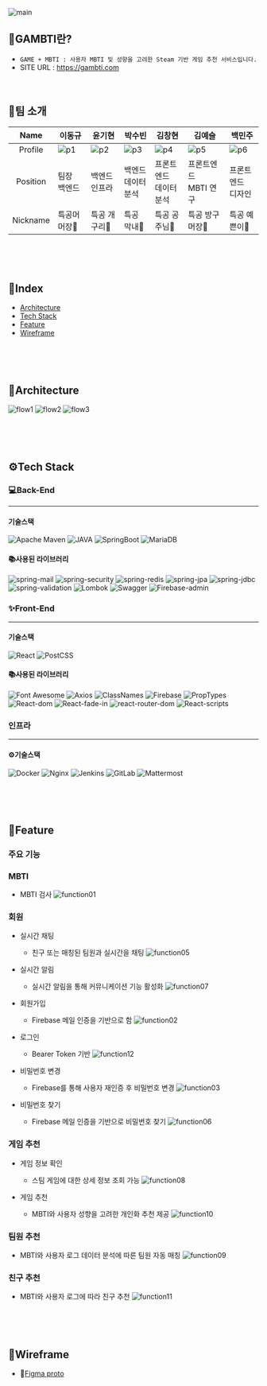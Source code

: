 ![main](README.assets/main.png)
## 🌈GAMBTI란?
- `GAME + MBTI : 사용자 MBTI 및 성향을 고려한 Steam 기반 게임 추천 서비스입니다.`
- SITE URL : https://gambti.com
<br/><br/><br/>

## 👨팀 소개

|   Name   | 이동규                                     | 윤기현                                     | 박수빈                                     | 김창현                                     | 김예슬                                     | 백민주                                     |
| :------: | ------------------------------------------ | ------------------------------------------ | ------------------------------------------ | ------------------------------------------ | ------------------------------------------ | ------------------------------------------ |
| Profile  | ![p1](README.assets/p1.jpg) | ![p2](README.assets/p2.jpg) | ![p3](README.assets/p3.jpg) | ![p4](README.assets/p4.jpg) | ![p5](README.assets/p5.jpg) | ![p6](README.assets/p6.jpg) |
| Position | 팀장<br />백엔드                           | 백엔드<br />인프라                         | 백엔드<br />데이터 분석                    | 프론트엔드<br />데이터 분석                | 프론트엔드<br />MBTI 연구                  | 프론트엔드<br />디자인                     |
| Nickname | 특공머 머장👾                                | 특공 개구리🐸                                | 특공 막내👶                              | 특공 공주님️👑                                | 특공 방구머장💨                              | 특공 예쁜이🧖                                |


<br/><br/><br/>
## **📖Index**

- [Architecture](#archiecture)
- [Tech Stack](#tech-stack)
- [Feature](#feature)
- [Wireframe](#wireframe)

<br/><br/><br/>


## **🏰Architecture**

![flow1](README.assets/flow.png)
![flow2](README.assets/flow2.png)
![flow3](README.assets/flow3.png)

<br/><br/><br/>

## **⚙️Tech Stack**

### 💻Back-End

<hr/>

#### 기술스택

![Apache Maven](https://img.shields.io/badge/Apache_Maven-4.0.0-C71A36?Style=flat&logo=Apache-Maven&logoColor=C71A36)
![JAVA ](https://img.shields.io/badge/JAVA_JDK-1.8-007396?Style=flat&logo=Java&logoColor=007396)
![SpringBoot](https://img.shields.io/badge/SpringBoot-2.4.2-6DB33F?Style=flat&logo=Spring&logoColor=6DB33F)
![MariaDB](https://img.shields.io/badge/MariaDB(AWS_RDS)-10.4.13-61DAFB?Style=flat&logo=MariaDB&logoColor=61DAFB)

#### 📚사용된 라이브러리

![spring-mail](https://img.shields.io/badge/Spring_mail-2.4.2-6DB33F?Style=flat&logo=Spring&logoColor=85EA2D)
![spring-security](https://img.shields.io/badge/Spring_security-2.4.2-6DB33F?Style=flat&logo=Spring&logoColor=85EA2D)
![spring-redis](https://img.shields.io/badge/Spring_redis-2.4.2-DC382D?Style=flat&logo=Redis&logoColor=DC382D)
![spring-jpa](https://img.shields.io/badge/Spring_jpa-2.4.2-6DB33F?Style=flat&logo=Spring&logoColor=85EA2D)
![spring-jdbc](https://img.shields.io/badge/Spring_jdbc-2.4.2-6DB33F?Style=flat&logo=Spring&logoColor=85EA2D)
![spring-validation](https://img.shields.io/badge/Spring_validation-2.4.2-6DB33F?Style=flat&logo=Spring&logoColor=85EA2D)
![Lombok](https://img.shields.io/badge/Lombok-1.18.16-BC4521?Style=flat)
![Swagger](https://img.shields.io/badge/Swagger-2.9.2-85EA2D?Style=flat&logo=Swagger&logoColor=85EA2D)
![Firebase-admin](https://img.shields.io/badge/Firebase_admin-7.0.1-FFCA28?Style=flat&logo=Firebase&logoColor=FFCA28)


### ✨Front-End

<hr/>

#### 기술스택

![React](https://img.shields.io/badge/React-17.0.1-61DAFB?Style=flat&logo=React&logoColor=61DAFB)
![PostCSS](https://img.shields.io/badge/PostCSS-gray?Style=flat&logo=PostCSS&logoColor=DD3A0A)


#### 📚사용된 라이브러리

![Font Awesome](https://img.shields.io/badge/Font_Awesome-5.15.2-339AF0?Style=flat&logo=Font-Awesome&logoColor=339AF0)
![Axios](https://img.shields.io/badge/Axios-0.21.1-61DAFB?Style=flat&logo=React&logoColor=61DAFB)
![ClassNames](https://img.shields.io/badge/ClassNames-2.2.6-61DAFB?Style=flat&logo=React&logoColor=61DAFB)
![Firebase](https://img.shields.io/badge/Firebase-8.2.6-FFCA28?Style=flat&logo=Firebase&logoColor=FFCA28)
![PropTypes](https://img.shields.io/badge/PropTypes-15.7.2-FECF0C?Style=flat)
![React-dom](https://img.shields.io/badge/ReactDom-17.0.1-61DAFB?Style=flat&logo=React&logoColor=61DAFB)
![React-fade-in](https://img.shields.io/badge/ReactFadeIn-2.0.1-61DAFB?Style=flat&logo=React&logoColor=61DAFB)
![react-router-dom](https://img.shields.io/badge/React_Router-5.2.0-CA4245?Style=flat&logo=React-Router&logoColor=CA4245)
![React-scripts](https://img.shields.io/badge/ReactScripts-4.0.1-61DAFB?Style=flat&logo=React&logoColor=61DAFB)

### 인프라

<hr/>

#### ⚙️기술스택

![Docker](https://img.shields.io/badge/Docker-gray?Style=flat&logo=Docker&logoColor=2496ED)
![Nginx](https://img.shields.io/badge/Nginx-gray?Style=flat&logo=Nginx&logoColor=269539)
![Jenkins](https://img.shields.io/badge/Jenkins-gray?Style=flat&logo=Jenkins&logoColor=D24939)
![GitLab](https://img.shields.io/badge/GitLab-gray?Style=flat&logo=GitLab&logoColor=FCA121)
![Mattermost](https://img.shields.io/badge/Mattermost-gray?Style=flat&logo=Mattermost&logoColor=0072C6)

<br/><br/><br/>

## **🌌Feature**

### **주요 기능**

### **MBTI**
- MBTI 검사
![function01](README.assets/function_01.PNG)

### **회원**

- 실시간 채팅
  - 친구 또는 매칭된 팀원과 실시간을 채팅
![function05](README.assets/function_05.PNG)

- 실시간 알림
  - 실시간 알림을 통해 커뮤니케이션 기능 활성화
![function07](README.assets/function_07.PNG)

- 회원가입
  - Firebase 메일 인증을 기반으로 함
![function02](README.assets/function_02.PNG)

- 로그인
  - Bearer Token 기반
![function12](README.assets/function_12.PNG)

- 비밀번호 변경
  - Firebase를 통해 사용자 재인증 후 비밀번호 변경
![function03](README.assets/function_03.PNG)

- 비밀번호 찾기
  - Firebase 메일 인증을 기반으로 비밀번호 찾기
![function06](README.assets/function_06.PNG)


### 게임 추천

- 게임 정보 확인
  - 스팀 게임에 대한 상세 정보 조회 가능
![function08](README.assets/function_08.PNG)

- 게임 추천
  - MBTI와 사용자 성향을 고려한 개인화 추천 제공
![function10](README.assets/function_10.PNG)


### 팀원 추천

- MBTI와 사용자 로그 데이터 분석에 따른 팀원 자동 매칭
![function09](README.assets/function_09.PNG)


### 친구 추천

- MBTI와 사용자 로그에 따라 친구 추천
![function11](README.assets/function_11.PNG)


<br/><br/><br/>


## **🧙Wireframe**
  * 📌[Figma proto](https://www.figma.com/proto/n7biHPfvyDgPvwODgEO5ko/gambti?node-id=14%3A0&scaling=scale-down-width)
  
